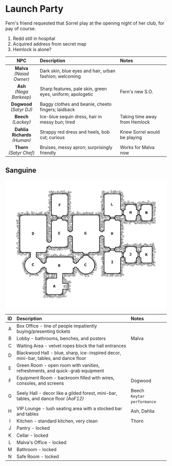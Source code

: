 # Launch Party
Fern's friend requested that Sorrel play at the opening night of her club, for pay of course.

1. Redd still in hospital
2. Acquired address from secret map
3. Hemlock is alone?

| NPC | Description | Notes |
|:---:|:--- |:--- |
| **Malva**<br/>_(Naiad Owner)_ | Dark skin, blue eyes and hair, urban fashion; welcoming |  |
| **Ash**<br/>_(Naga Barkeep)_ | Sharp features, pale skin, green eyes, uniform; apologetic | Fern's new S.O. |
| **Dogwood**<br/>_(Satyr DJ)_ | Baggy clothes and beanie, cheeto fingers; laidback |  |
| **Beech**<br/>_(Lackey)_ | Ice-blue sequin dress, hair in messy bun; tired | Taking time away from Hemlock |
| **Dahlia Richards**<br/>_(Human)_ | Strappy red dress and heels, bob cut; curious | Knew Sorrel would be playing |
| **Thorn**<br/>_(Satyr Chef)_ | Bruises, messy apron; surprisingly friendly | Works for Malva now |

## Sanguine
![map of the nightclub Sanguine](images/sanguine.png)

| ID | Description | Notes |
|:---:|:--- |:--- |
| A | Box Office - line of people impatiently buying/presenting tickets |  |
| B | Lobby - bathrooms, benches, and posters | Malva |
| C | Waiting Area - velvet ropes block the hall entrances |  |
| D | Blackwood Hall - blue, sharp, ice-inspired decor, mini-bar, tables, and dance floor |  |
| E | Green Room - open room with vanities, refreshments, and quick-grab equipment |  |
| F | Equipment Room - backroom filled with wires, consoles, and screens | Dogwood |
| G | Seely Hall - decor like a gilded forest, mini-bar, tables, and dance floor _(AoF12)_ | Beech<br />`Keytar performance` |
| H | VIP Lounge - lush seating area with a stocked bar and tables | Ash, Dahlia |
| I | Kitchen - standard kitchen, very clean | Thorn |
| J | Pantry - locked |  |
| K | Cellar - locked |  |
| L | Malva's Office - locked |  |
| M | Bathroom - locked |  |
| N | Safe Room - locked |  |

